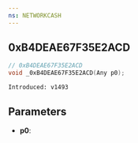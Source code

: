 ```yaml
---
ns: NETWORKCASH
---
```

## 0xB4DEAE67F35E2ACD

```c
// 0xB4DEAE67F35E2ACD
void _0xB4DEAE67F35E2ACD(Any p0);
```

```
Introduced: v1493
```

## Parameters
* **p0**:

